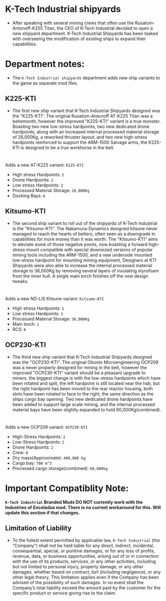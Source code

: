 # K-Tech Industrial shipyards 

- After speaking with several mining crews that often use the Rusatom-Antonoff-K255 Titan, the CEO of K-Tech Industrial decided to open a new shipyard department. K-Tech Industrial Shipyards has been tasked with overseeing the modification of existing ships to expand thier capabilities. 

# Department notes: 
- The `K-Tech Industrial shipyards` department adds new ship variants to the game as separate mod files. 


## K225-KTI

- The first new ship variant that K-Tech Industrial Shipyards designed was the "K225-KTI".  The original Rusatom-Antonoff AT-K225 Titan was a behemonth, however the improved "K225-KTI" variant is a true monster. Boasting two new low-stress hardpoints, two new dedicated drone hardpoints, along with an increased internal processed material storage of 26,000Kg, a reworked thruster layout, and two new high-stress hardpoints reinforced to support the ARM-1500 Salvage arms, the K225-KTI is designed to be a true workhorse in the belt.
# 
Adds a new AT-K225 variant: `K225-KTI`
- High stress Hardpoints: `2`
- Drone Hardpoints: `2`
- Low stress Hardpoints: `2`
- Processed Material Storage: `26,000Kg`
- Docking Bays: `6`


## Kitsumo-KTI

- The second ship variant to roll out of the shipyards of K-Tech Industrial is the "Kitsumo-KTI".
The Nakamura-Dynamics designed kitsune never managed to reach the hearts of belters, often seen as a downgrade in capabilities for more money than it was worth.   The "Kitsumo-KTI" aims to aleviate some of those negative points, now boasting a forward high-stress mount compatible with special downsized versions of popular mining tools including the ARM-1500,  and a new underside mounted low-stress hardpoint for mounting mining equipment, Designers at KTI Shipyards were also able to increase the internal processed material storage to 36,000Kg by removing several layers of insulating styrofoam from the inner hull.  A single main torch finishes off the new design tweaks.
# 
Adds a new ND-LIS Kitsune variant: `Kitsumo-KTI`
- High stress Hardpoints: `1`
- Low stress Hardpoints: `1`
- Processed Material Storage: `36,000Kg`
- Main torch: `1`
- RCS: `6`


## OCP230-KTI

- The third new ship variant that K-Tech Industrial Shipyards designed was the "OCP230-KTI".  The original Obonto Microengineering OCP209 was a never properly designed for mining in the belt, however the improved "OCP230-KTI" variant should be a pleasant upgrade to miners. the biggest change is with the low-stress hardpoints which have been rotated and split, the left hardpoint is still located near the hab, but the right hardpoint has been moved to the rear reactor housing, both slots have been rotated to face to the right, the same direction as the ships cargo bay opening.  Two new dedicated drone hardpoints have been added to support large scale mining, and the internal processed material bays have been slightly expanded to hold 60,000Kg(combined).
#
Adds a new OCP209 variant: `OCP230-KTI`
- High-Stress Hardpoints: `2` 
- Low-Stress Hardpoints: `2` 
- Drone Hardpoints: `2`
- Crew: `8` 
- Dry mass(Approximate): `400,000 kg`
- Cargo bay: `700 m^3`
- Processed cargo storage(combined): `60,000kg`


# Important Compatiblity Note:
**`K-Tech Industrial` Branded Mods DO NOT currently work with the Industries of Enceladus mod. There is no current workaround for this. Will update this section if that changes.**

## Limitation of Liability

- To the fullest extent permitted by applicable law, `K-Tech Industrial` (the “Company”) shall not be held liable for any direct, indirect, incidental, consequential, special, or punitive damages, or for any loss of profits, revenue, data, or business opportunities, arising out of or in connection with the use of its products, services, or any other activities, including but not limited to personal injury, property damage, or any other damages, whether based on contract, tort (including negligence), or any other legal theory. This limitation applies even if the Company has been advised of the possibility of such damages. In no event shall the Company’s total liability exceed the amount paid by the customer for the specific product or service giving rise to the claim.
